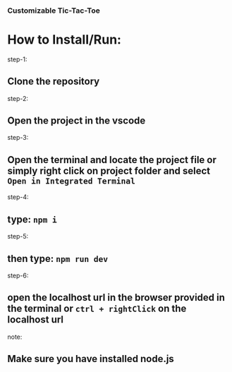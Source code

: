 ### Customizable Tic-Tac-Toe



# How to Install/Run:
 
step-1:
## Clone the repository

step-2:
## Open the project in the vscode

step-3:
## Open the terminal and locate the project file or simply right click on project folder and select `Open in Integrated Terminal` 

step-4:
## type:  `npm i`

step-5:
## then type: `npm run dev`

step-6:
## open the localhost url in the browser provided in the terminal or `ctrl + rightClick` on the localhost url


note:
## Make sure you have installed node.js
